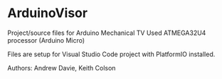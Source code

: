 # ArduinoVisor

Project/source files for Arduino Mechanical TV
Used ATMEGA32U4 processor (Arduino Micro)

Files are setup for Visual Studio Code project with PlatformIO installed.

Authors: Andrew Davie, Keith Colson
